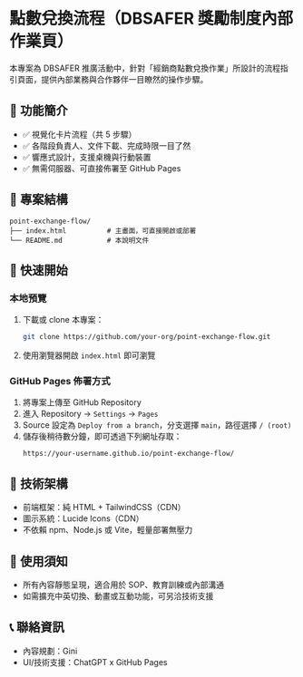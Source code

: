 
# 點數兌換流程（DBSAFER 獎勵制度內部作業頁）

本專案為 DBSAFER 推廣活動中，針對「經銷商點數兌換作業」所設計的流程指引頁面，提供內部業務與合作夥伴一目瞭然的操作步驟。

## 🎯 功能簡介

- ✅ 視覺化卡片流程（共 5 步驟）
- ✅ 各階段負責人、文件下載、完成時限一目了然
- ✅ 響應式設計，支援桌機與行動裝置
- ✅ 無需伺服器、可直接佈署至 GitHub Pages

## 📁 專案結構

```
point-exchange-flow/
├── index.html          # 主畫面，可直接開啟或部署
└── README.md           # 本說明文件
```

## 🚀 快速開始

### 本地預覽

1. 下載或 clone 本專案：
   ```bash
   git clone https://github.com/your-org/point-exchange-flow.git
   ```
2. 使用瀏覽器開啟 `index.html` 即可瀏覽

### GitHub Pages 佈署方式

1. 將專案上傳至 GitHub Repository
2. 進入 Repository → `Settings` → `Pages`
3. Source 設定為 `Deploy from a branch`，分支選擇 `main`，路徑選擇 `/ (root)`
4. 儲存後稍待數分鐘，即可透過下列網址存取：
   ```
   https://your-username.github.io/point-exchange-flow/
   ```

## 🔧 技術架構

- 前端框架：純 HTML + TailwindCSS（CDN）
- 圖示系統：Lucide Icons（CDN）
- 不依賴 npm、Node.js 或 Vite，輕量部署無壓力

## 📌 使用須知

- 所有內容靜態呈現，適合用於 SOP、教育訓練或內部溝通
- 如需擴充中英切換、動畫或互動功能，可另洽技術支援

## 📞 聯絡資訊

- 內容規劃：Gini  
- UI/技術支援：ChatGPT x GitHub Pages
